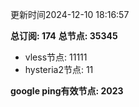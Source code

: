 更新时间2024-12-10 18:16:57

**总订阅: 174**
**总节点: 35345**
- vless节点: 11111
- hysteria2节点: 11

**google ping有效节点: 2023**
